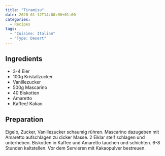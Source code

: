 ```yaml
---
title: "Tiramisu"
date: 2020-01-12T14:00:00+01:00
categories:
  - Recipes
tags:
  - "Cuisine: Italian"
  - "Type: Desert"
---
```


## Ingredients

* 3-4 Eier
* 100g Kristallzucker
* Vanillezucker
* 500g Mascarino
* 40 Biskotten
* Amaretto
* Kaffee/ Kakao

## Preparation

Eigelb, Zucker, Vanillezucker schaumig rühren. Mascarino dazugeben mit Amaretto aufschlagen zu dicker Masse. 2 Eiklar steif schlagen und unterheben. Biskotten in Kaffee und Amaretto tauchen und schichten. 6-8 Stunden kaltstellen. Vor dem Servieren mit Kakaopulver bestreuen.
